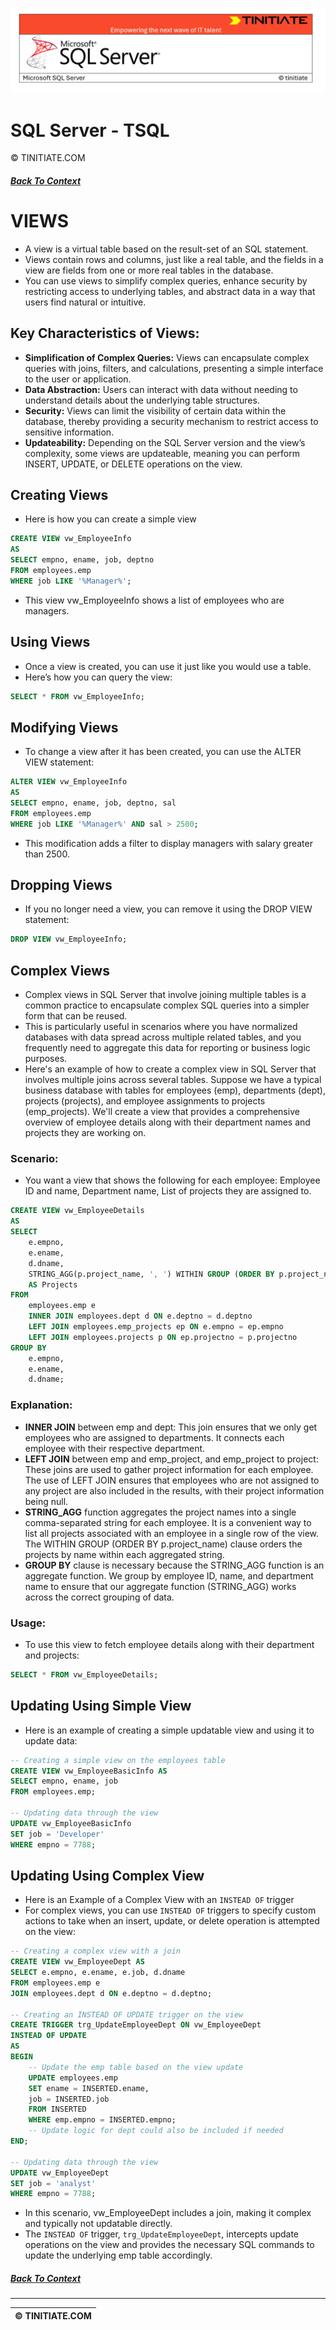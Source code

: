 ![SQL Server Tinitiate Image](../sqlserver-sql/sqlserver.png)

# SQL Server - TSQL
&copy; TINITIATE.COM

##### [Back To Context](./README.md)

# VIEWS
* A view is a virtual table based on the result-set of an SQL statement.
* Views contain rows and columns, just like a real table, and the fields in a view are fields from one or more real tables in the database.
* You can use views to simplify complex queries, enhance security by restricting access to underlying tables, and abstract data in a way that users find natural or intuitive.

## Key Characteristics of Views:
* **Simplification of Complex Queries:** Views can encapsulate complex queries with joins, filters, and calculations, presenting a simple interface to the user or application.
* **Data Abstraction:** Users can interact with data without needing to understand details about the underlying table structures.
* **Security:** Views can limit the visibility of certain data within the database, thereby providing a security mechanism to restrict access to sensitive information.
* **Updateability:**  Depending on the SQL Server version and the view’s complexity, some views are updateable, meaning you can perform INSERT, UPDATE, or DELETE operations on the view.

## Creating Views
* Here is how you can create a simple view
```sql
CREATE VIEW vw_EmployeeInfo
AS
SELECT empno, ename, job, deptno
FROM employees.emp
WHERE job LIKE '%Manager%';
```
* This view vw_EmployeeInfo shows a list of employees who are managers.

## Using Views
* Once a view is created, you can use it just like you would use a table.
* Here’s how you can query the view:
```sql
SELECT * FROM vw_EmployeeInfo;
```

## Modifying Views
* To change a view after it has been created, you can use the ALTER VIEW statement:
```sql
ALTER VIEW vw_EmployeeInfo
AS
SELECT empno, ename, job, deptno, sal
FROM employees.emp
WHERE job LIKE '%Manager%' AND sal > 2500;
```
* This modification adds a filter to display managers with salary greater than 2500.

## Dropping Views
* If you no longer need a view, you can remove it using the DROP VIEW statement:
```sql
DROP VIEW vw_EmployeeInfo;
```

## Complex Views
* Complex views in SQL Server that involve joining multiple tables is a common practice to encapsulate complex SQL queries into a simpler form that can be reused.
* This is particularly useful in scenarios where you have normalized databases with data spread across multiple related tables, and you frequently need to aggregate this data for reporting or business logic purposes.
* Here's an example of how to create a complex view in SQL Server that involves multiple joins across several tables. Suppose we have a typical business database with tables for employees (emp), departments (dept), projects (projects), and employee assignments to projects (emp_projects). We'll create a view that provides a comprehensive overview of employee details along with their department names and projects they are working on.
### Scenario:
* You want a view that shows the following for each employee: Employee ID and name, Department name, List of projects they are assigned to.
```sql
CREATE VIEW vw_EmployeeDetails
AS
SELECT 
    e.empno,
    e.ename,
    d.dname,
    STRING_AGG(p.project_name, ', ') WITHIN GROUP (ORDER BY p.project_name)
    AS Projects
FROM 
    employees.emp e
    INNER JOIN employees.dept d ON e.deptno = d.deptno
    LEFT JOIN employees.emp_projects ep ON e.empno = ep.empno
    LEFT JOIN employees.projects p ON ep.projectno = p.projectno
GROUP BY 
    e.empno,
    e.ename,
    d.dname;
```
### Explanation:
* **INNER JOIN** between emp and dept: This join ensures that we only get employees who are assigned to departments. It connects each employee with their respective department.
* **LEFT JOIN** between emp and emp_project, and emp_project to project: These joins are used to gather project information for each employee. The use of LEFT JOIN ensures that employees who are not assigned to any project are also included in the results, with their project information being null.
* **STRING_AGG** function aggregates the project names into a single comma-separated string for each employee. It is a convenient way to list all projects associated with an employee in a single row of the view. The WITHIN GROUP (ORDER BY p.project_name) clause orders the projects by name within each aggregated string.
* **GROUP BY** clause is necessary because the STRING_AGG function is an aggregate function. We group by employee ID, name, and department name to ensure that our aggregate function (STRING_AGG) works across the correct grouping of data.
### Usage:
* To use this view to fetch employee details along with their department and projects:
```sql
SELECT * FROM vw_EmployeeDetails;
```

## Updating Using Simple View
* Here is an example of creating a simple updatable view and using it to update data:
```sql
-- Creating a simple view on the employees table
CREATE VIEW vw_EmployeeBasicInfo AS
SELECT empno, ename, job
FROM employees.emp;

-- Updating data through the view
UPDATE vw_EmployeeBasicInfo
SET job = 'Developer'
WHERE empno = 7788;
```

## Updating Using Complex View
* Here is an Example of a Complex View with an `INSTEAD OF` trigger
* For complex views, you can use `INSTEAD OF` triggers to specify custom actions to take when an insert, update, or delete operation is attempted on the view:
```sql
-- Creating a complex view with a join
CREATE VIEW vw_EmployeeDept AS
SELECT e.empno, e.ename, e.job, d.dname
FROM employees.emp e
JOIN employees.dept d ON e.deptno = d.deptno;

-- Creating an INSTEAD OF UPDATE trigger on the view
CREATE TRIGGER trg_UpdateEmployeeDept ON vw_EmployeeDept
INSTEAD OF UPDATE
AS
BEGIN
    -- Update the emp table based on the view update
    UPDATE employees.emp
    SET ename = INSERTED.ename,
    job = INSERTED.job
    FROM INSERTED
    WHERE emp.empno = INSERTED.empno;
    -- Update logic for dept could also be included if needed
END;

-- Updating data through the view
UPDATE vw_EmployeeDept
SET job = 'analyst'
WHERE empno = 7788;
```
* In this scenario, vw_EmployeeDept includes a join, making it complex and typically not updatable directly.
* The `INSTEAD OF` trigger, `trg_UpdateEmployeeDept`, intercepts update operations on the view and provides the necessary SQL commands to update the underlying emp table accordingly.

##### [Back To Context](./README.md)
***
| &copy; TINITIATE.COM |
|----------------------|

